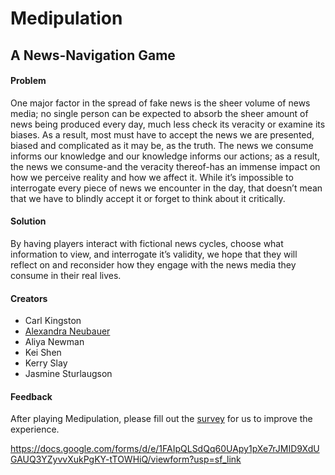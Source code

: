 # Medipulation
## A News-Navigation Game

#### Problem
One major factor in the spread of fake news is the sheer volume of news media; no single person can be expected to absorb the sheer amount of news being produced every day, much less check its veracity or examine its biases. As a result, most must have to accept the news we are presented, biased and complicated as it may be, as the truth. The news we consume informs our knowledge and our knowledge informs our actions; as a result, the news we consume-and the veracity thereof-has an immense impact on how we perceive reality and how we affect it. While it’s impossible to interrogate every piece of news we encounter in the day, that doesn’t mean that we have to blindly accept it or forget to think about it critically.

#### Solution
<p>By having players interact with fictional news cycles, choose what information to view, and interrogate it’s validity, we hope that they will reflect on and reconsider how they engage with the news media they consume in their real lives.

#### Creators
- Carl Kingston
- [Alexandra Neubauer](https://github.com/vixenPi)
- Aliya Newman
- Kei Shen
- Kerry Slay
- Jasmine Sturlaugson

#### Feedback
After playing Medipulation, please fill out the [survey](https://docs.google.com/forms/d/e/1FAIpQLSdQq60UApy1pXe7rJMID9XdUGAUQ3YZyvvXukPgKY-tTOWHiQ/viewform?usp=sf_link) for us to improve the experience.

https://docs.google.com/forms/d/e/1FAIpQLSdQq60UApy1pXe7rJMID9XdUGAUQ3YZyvvXukPgKY-tTOWHiQ/viewform?usp=sf_link
